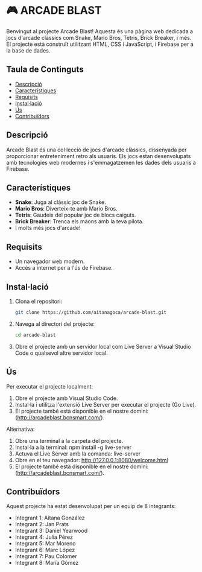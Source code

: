 # 🎮 ARCADE BLAST

Benvingut al projecte Arcade Blast! Aquesta és una pàgina web dedicada a jocs d'arcade clàssics com Snake, Mario Bros, Tetris, Brick Breaker, i més. El projecte està construït utilitzant HTML, CSS i JavaScript, i Firebase per a la base de dades.

## Taula de Continguts

- [Descripció](#descripció)
- [Característiques](#característiques)
- [Requisits](#requisits)
- [Instal·lació](#instal·lació)
- [Ús](#ús)
- [Contribuïdors](#contribuïdors)

## Descripció

Arcade Blast és una col·lecció de jocs d'arcade clàssics, dissenyada per proporcionar entreteniment retro als usuaris. Els jocs estan desenvolupats amb tecnologies web modernes i s'emmagatzemen les dades dels usuaris a Firebase.

## Característiques

- **Snake**: Juga al clàssic joc de Snake.
- **Mario Bros**: Diverteix-te amb Mario Bros.
- **Tetris**: Gaudeix del popular joc de blocs caiguts.
- **Brick Breaker**: Trenca els maons amb la teva pilota.
- I molts més jocs d'arcade!

## Requisits

- Un navegador web modern.
- Accés a internet per a l'ús de Firebase.

## Instal·lació

1. Clona el repositori:

    ```bash
    git clone https://github.com/aitanagoca/arcade-blast.git
    ```

2. Navega al directori del projecte:

    ```bash
    cd arcade-blast
    ```

3. Obre el projecte amb un servidor local com Live Server a Visual Studio Code o qualsevol altre servidor local.

## Ús

Per executar el projecte localment:

1. Obre el projecte amb Visual Studio Code.
2. Instal·la i utilitza l'extensió Live Server per executar el projecte (Go Live).
3. El projecte també està disponible en el nostre domini: (http://arcadeblast.bcnsmart.com/).

Alternativa:

1. Obre una terminal a la carpeta del projecte.
2. Instal·la a la terminal: npm install -g live-server
3. Actuva el Live Server amb la comanda: live-server
4. Obre en el teu navegador: http://127.0.0.1:8080/welcome.html
5. El projecte també està disponible en el nostre domini: (http://arcadeblast.bcnsmart.com/).

## Contribuïdors

Aquest projecte ha estat desenvolupat per un equip de 8 integrants:

- Integrant 1: Aitana González
- Integrant 2: Jan Prats
- Integrant 3: Daniel Yearwood
- Integrant 4: Julia Pérez
- Integrant 5: Mar Moreno
- Integrant 6: Marc López
- Integrant 7: Pau Colomer
- Integrant 8: María Gómez

